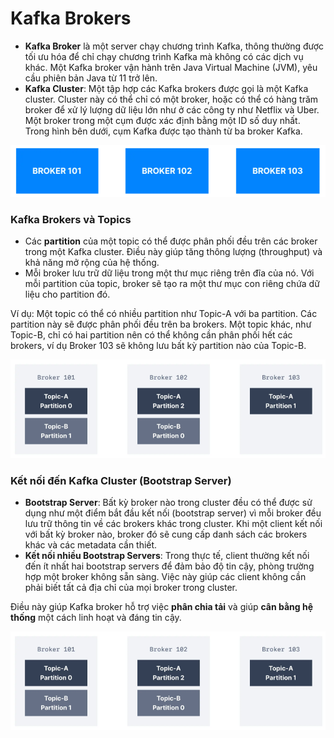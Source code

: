 # Kafka Brokers

- **Kafka Broker** là một server chạy chương trình Kafka, thông thường được tối ưu hóa để chỉ chạy chương trình Kafka mà không có các dịch vụ khác. Một Kafka broker vận hành trên Java Virtual Machine (JVM), yêu cầu phiên bản Java từ 11 trở lên.
- **Kafka Cluster**: Một tập hợp các Kafka brokers được gọi là một Kafka cluster. Cluster này có thể chỉ có một broker, hoặc có thể có hàng trăm broker để xử lý lượng dữ liệu lớn như ở các công ty như Netflix và Uber. Một broker trong một cụm được xác định bằng một ID số duy nhất. Trong hình bên dưới, cụm Kafka được tạo thành từ ba broker Kafka.

![Kafka Cluster](/images/kafka-21.png)

### Kafka Brokers và Topics

- Các **partition** của một topic có thể được phân phối đều trên các broker trong một Kafka cluster. Điều này giúp tăng thông lượng (throughput) và khả năng mở rộng của hệ thống.
- Mỗi broker lưu trữ dữ liệu trong một thư mục riêng trên đĩa của nó. Với mỗi partition của topic, broker sẽ tạo ra một thư mục con riêng chứa dữ liệu cho partition đó.

Ví dụ: Một topic có thể có nhiều partition như Topic-A với ba partition. Các partition này sẽ được phân phối đều trên ba brokers. Một topic khác, như Topic-B, chỉ có hai partition nên có thể không cần phân phối hết các brokers, ví dụ Broker 103 sẽ không lưu bất kỳ partition nào của Topic-B.

![Kafka Topic Partitions](/images/kafka-22.png)

### Kết nối đến Kafka Cluster (Bootstrap Server)

- **Bootstrap Server**: Bất kỳ broker nào trong cluster đều có thể được sử dụng như một điểm bắt đầu kết nối (bootstrap server) vì mỗi broker đều lưu trữ thông tin về các brokers khác trong cluster. Khi một client kết nối với bất kỳ broker nào, broker đó sẽ cung cấp danh sách các brokers khác và các metadata cần thiết.
- **Kết nối nhiều Bootstrap Servers**: Trong thực tế, client thường kết nối đến ít nhất hai bootstrap servers để đảm bảo độ tin cậy, phòng trường hợp một broker không sẵn sàng. Việc này giúp các client không cần phải biết tất cả địa chỉ của mọi broker trong cluster.

Điều này giúp Kafka broker hỗ trợ việc **phân chia tải** và giúp **cân bằng hệ thống** một cách linh hoạt và đáng tin cậy.

![Connecting to a Kafka Cluster](/images/kafka-22.png)
